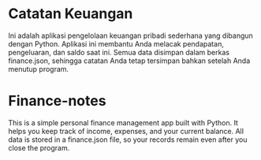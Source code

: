 # Catatan Keuangan
Ini adalah aplikasi pengelolaan keuangan pribadi sederhana yang dibangun dengan Python. Aplikasi ini membantu Anda melacak pendapatan, pengeluaran, dan saldo saat ini.
Semua data disimpan dalam berkas finance.json, sehingga catatan Anda tetap tersimpan bahkan setelah Anda menutup program.

##

# Finance-notes
This is a simple personal finance management app built with Python. It helps you keep track of income, expenses, and your current balance. 
All data is stored in a finance.json file, so your records remain even after you close the program.
